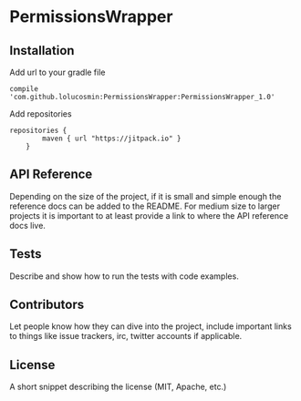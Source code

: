 # PermissionsWrapper
## Installation

Add url to your gradle file
```Gradle
compile 'com.github.lolucosmin:PermissionsWrapper:PermissionsWrapper_1.0'
```

Add repositories
```Gradle
repositories {
        maven { url "https://jitpack.io" }
    }
```

## API Reference

Depending on the size of the project, if it is small and simple enough the reference docs can be added to the README. For medium size to larger projects it is important to at least provide a link to where the API reference docs live.

## Tests

Describe and show how to run the tests with code examples.

## Contributors

Let people know how they can dive into the project, include important links to things like issue trackers, irc, twitter accounts if applicable.

## License

A short snippet describing the license (MIT, Apache, etc.)

